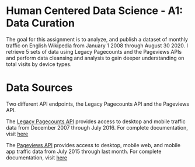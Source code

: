 # Human Centered Data Science - A1: Data Curation

The goal for this assignment is to analyze, and publish a dataset of monthly traffic on English Wikipedia from January 1 2008 through August 30 2020. I retrieve 5 sets of data using Legacy Pagecounts and the Pageviews APIs and perform data cleansing and analysis to gain deeper understanding on total visits by device types. 

# Data Sources
Two different API endpoints, the Legacy Pagecounts API and the Pageviews API.

The [Legacy Pagecounts API](https://wikimedia.org/api/rest_v1/#!/Pagecounts_data_(legacy)/get_metrics_legacy_pagecounts_aggregate_project_access_site_granularity_start_end) provides access to desktop and mobile traffic data from December 2007 through July 2016. For complete documentation, visit [here](https://wikitech.wikimedia.org/wiki/Analytics/AQS/Legacy_Pagecounts)

The [Pageviews API](https://wikimedia.org/api/rest_v1/#!/Pageviews_data/get_metrics_pageviews_aggregate_project_access_agent_granularity_start_end) provides access to desktop, mobile web, and mobile app traffic data from July 2015 through last month. For complete documentation, visit [here](https://wikitech.wikimedia.org/wiki/Analytics/AQS/Pageviews)



